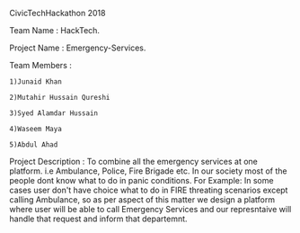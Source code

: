 CivicTechHackathon 2018


Team Name : HackTech.


Project Name : Emergency-Services.


Team Members :

    1)Junaid Khan
    
    2)Mutahir Hussain Qureshi
    
    3)Syed Alamdar Hussain
    
    4)Waseem Maya
    
    5)Abdul Ahad 
    
   
Project Description : 
      To combine all the emergency services at one platform. i.e Ambulance, Police, Fire Brigade etc.
      In our society most of the people dont know what to do in panic conditions.
      For Example:
          In some cases user don't have choice what to do in FIRE threating scenarios except calling Ambulance, so as per aspect of this             matter we design a platform where user will be able to call Emergency Services and our represntaive will handle that request and           inform that departemnt.

